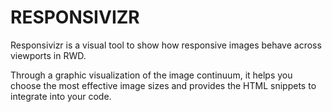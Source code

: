 # RESPONSIVIZR

Responsivizr is a visual tool to show how responsive images behave across viewports in RWD.

Through a graphic visualization of the image continuum, it helps you choose the most effective image sizes and provides the HTML snippets to integrate into your code.
